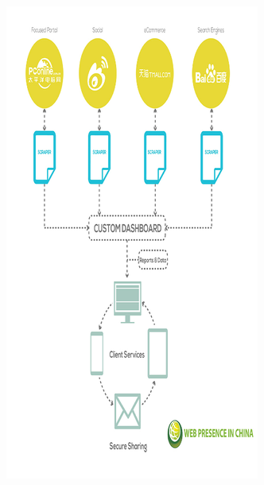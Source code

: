 <a class="imgpopup" href="campaign_tracking_dashboards2.jpg"><img src="campaign_tracking_dashboards2.jpg" width="940" height="950"></a>
